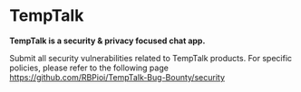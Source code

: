 # TempTalk

**TempTalk is a security & privacy focused chat app.**

Submit all security vulnerabilities related to TempTalk products. 
For specific policies, please refer to the following page
https://github.com/RBPioi/TempTalk-Bug-Bounty/security
